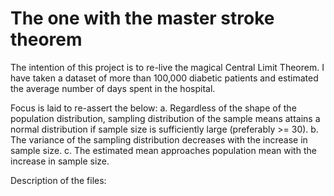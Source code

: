 # The one with the master stroke theorem
The intention of this project is to re-live the magical Central Limit Theorem.
I have taken a dataset of more than 100,000 diabetic patients and estimated the average number of days spent in the hospital.

Focus is laid to re-assert the below:
a. Regardless of the shape of the population distribution, sampling distribution of the sample means attains a normal distribution if sample size is sufficiently large (preferably >= 30).
b. The variance of the sampling distribution decreases with the increase in sample size.
c. The estimated mean approaches population mean with the increase in sample size.

Description of the files:
